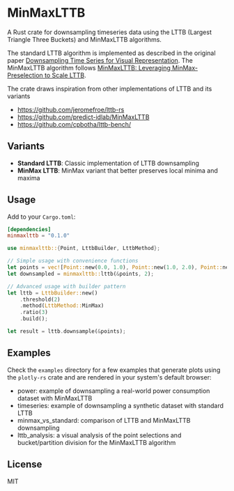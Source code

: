 # MinMaxLTTB

A Rust crate for downsampling timeseries data using the LTTB (Largest Triangle Three Buckets) and MinMaxLTTB algorithms.

The standard LTTB algorithm is implemented as described in the original paper [Downsampling Time Series for Visual Representation](https://skemman.is/bitstream/1946/15343/3/SS_MSthesis.pdf). 
The MinMaxLTTB algorithm follows [MinMaxLTTB: Leveraging MinMax-Preselection to Scale LTTB](https://arxiv.org/abs/2305.00332).

The crate draws inspiration from other implementations of LTTB and its variants 
 - https://github.com/jeromefroe/lttb-rs
 - https://github.com/predict-idlab/MinMaxLTTB
 - https://github.com/cpbotha/lttb-bench/

## Variants

- **Standard LTTB**: Classic implementation of LTTB downsampling
- **MinMax LTTB**: MinMax variant that better preserves local minima and maxima

## Usage

Add to your `Cargo.toml`:

```toml
[dependencies]
minmaxlttb = "0.1.0"
```

```rust
use minmaxlttb::{Point, LttbBuilder, LttbMethod};

// Simple usage with convenience functions
let points = vec![Point::new(0.0, 1.0), Point::new(1.0, 2.0), Point::new(2.0, 3.0)];
let downsampled = minmaxlttb::lttb(&points, 2);

// Advanced usage with builder pattern
let lttb = LttbBuilder::new()
    .threshold(2)
    .method(LttbMethod::MinMax)
    .ratio(3)
    .build();

let result = lttb.downsample(&points);
```

## Examples

Check the `examples` directory for a few examples that generate plots using the `plotly-rs` crate and are rendered in your system's default browser:
 - power: example of downsampling a real-world power consumption dataset with MinMaxLTTB
 - timeseries: example of downsampling a synthetic dataset with standard LTTB
 - minmax_vs_standard: comparison of LTTB and MinMaxLTTB downsampling
 - lttb_analysis: a visual analysis of the point selections and bucket/partition division for the MinMaxLTTB algorithm

## License

MIT 